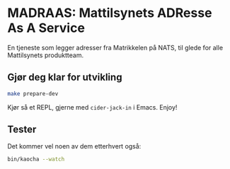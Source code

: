 # MADRAAS: Mattilsynets ADResse As A Service

En tjeneste som legger adresser fra Matrikkelen på NATS, til glede for alle
Mattilsynets produktteam.

## Gjør deg klar for utvikling

```sh
make prepare-dev
```

Kjør så et REPL, gjerne med `cider-jack-in` i Emacs. Enjoy!

## Tester

Det kommer vel noen av dem etterhvert også:

```sh
bin/kaocha --watch
```
